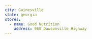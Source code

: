 ```yaml
---
city: Gainesville
state: georgia
stores:
  - name: Good Nutrition
    address: 960 Dawsonville Highway
---
```

